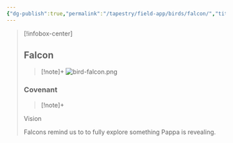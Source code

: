 ```yaml
---
{"dg-publish":true,"permalink":"/tapestry/field-app/birds/falcon/","title":"Falcon","tags":["covenants/animals/birds"],"dgHomeLink":true,"dgEnableSearch":true}
---
```


> [!infobox-center] 
> ## Falcon
> > [!note]+
> ![bird-falcon.png](/img/user/File%20Vault/Field%20App/birds/bird-falcon.png)
> ### Covenant
>> [!note]+ 
>  <p class="note first">Vision</p>
>  
><p class="note second">Falcons remind us to to fully explore something Pappa is revealing.</p>




